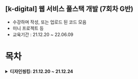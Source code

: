 ## [k-digital] 웹 서비스 풀스택 개발 (7회차 G반)

- 수강하며 작성, 또는 업로드 된 코드 모음
- 미니 프로젝트 등
- 교육기간 : 21.12.20 ~ 22.06.09

# 목차

<details markdown="1">
<summary><strong>디자인씽킹: 21.12.20 ~ 21.12.24</strong></summary>

<br/>

|                               강의번호                                |            강의 내용             |
| :-------------------------------------------------------------------: | :-----------------------------: |
|              [1]()              |             Two Sum             |
|              [2]()              | Best Time to Buy and Sell Stock |
